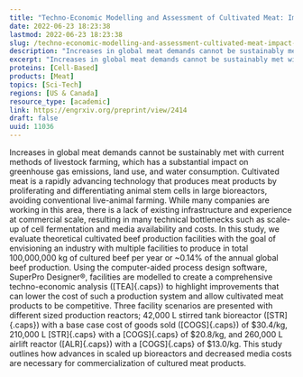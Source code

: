 ```yaml
---
title: "Techno-Economic Modelling and Assessment of Cultivated Meat: Impact of Production Bioreactor Scale"
date: 2022-06-23 18:23:38
lastmod: 2022-06-23 18:23:38
slug: /techno-economic-modelling-and-assessment-cultivated-meat-impact-production-bioreactor
description: "Increases in global meat demands cannot be sustainably met with current methods of livestock farming, which has a substantial impact on greenhouse gas emissions, land use, and water consumption. Cultivated meat is a rapidly advancing technology that produces meat products by proliferating and differentiating animal stem cells in large bioreactors, avoiding conventional live-animal farming."
excerpt: "Increases in global meat demands cannot be sustainably met with current methods of livestock farming, which has a substantial impact on greenhouse gas emissions, land use, and water consumption. Cultivated meat is a rapidly advancing technology that produces meat products by proliferating and differentiating animal stem cells in large bioreactors, avoiding conventional live-animal farming."
proteins: [Cell-Based]
products: [Meat]
topics: [Sci-Tech]
regions: [US & Canada]
resource_type: [academic]
link: https://engrxiv.org/preprint/view/2414
draft: false
uuid: 11036
---
```

Increases in global meat demands cannot be sustainably met with current
methods of livestock farming, which has a substantial impact on
greenhouse gas emissions, land use, and water consumption. Cultivated
meat is a rapidly advancing technology that produces meat products by
proliferating and differentiating animal stem cells in large
bioreactors, avoiding conventional live-animal farming. While many
companies are working in this area, there is a lack of existing
infrastructure and experience at commercial scale, resulting in many
technical bottlenecks such as scale-up of cell fermentation and media
availability and costs. In this study, we evaluate theoretical
cultivated beef production facilities with the goal of envisioning an
industry with multiple facilities to produce in total 100,000,000 kg of
cultured beef per year or \~0.14% of the annual global beef production.
Using the computer-aided process design software, SuperPro Designer®,
facilities are modelled to create a comprehensive techno-economic
analysis ([TEA]{.caps}) to highlight improvements that can lower the
cost of such a production system and allow cultivated meat products to
be competitive. Three facility scenarios are presented with different
sized production reactors; 42,000 L stirred tank bioreactor
([STR]{.caps}) with a base case cost of goods sold ([COGS]{.caps}) of
\$30.4/kg, 210,000 L [STR]{.caps} with a [COGS]{.caps} of \$20.8/kg, and
260,000 L airlift reactor ([ALR]{.caps}) with a [COGS]{.caps} of
\$13.0/kg. This study outlines how advances in scaled up bioreactors and
decreased media costs are necessary for commercialization of cultured
meat products.
